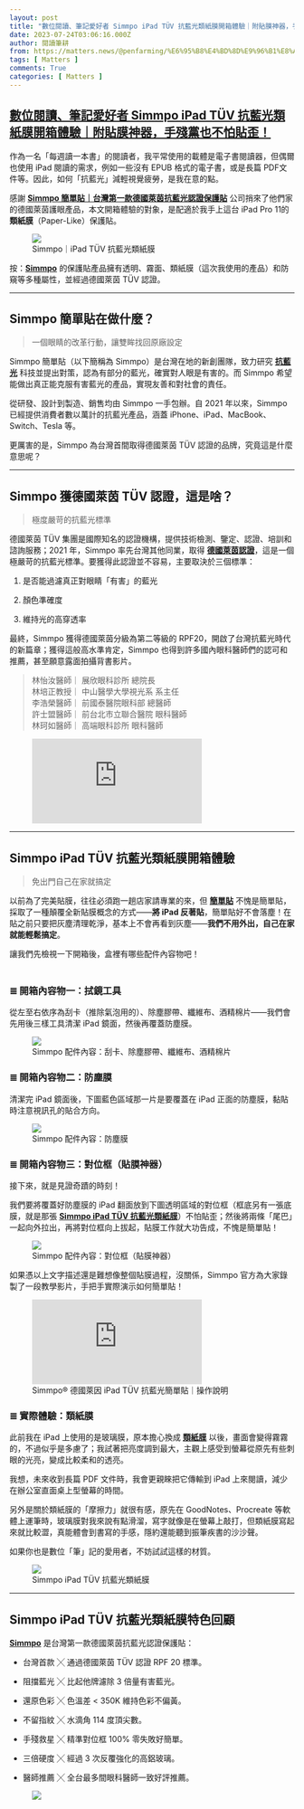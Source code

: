 ```yaml
---
layout: post
title: "數位閱讀、筆記愛好者 Simmpo iPad TÜV 抗藍光類紙膜開箱體驗｜附貼膜神器，手殘黨也不怕貼歪！"
date: 2023-07-24T03:06:16.000Z
author: 閱讀筆耕
from: https://matters.news/@penfarming/%E6%95%B8%E4%BD%8D%E9%96%B1%E8%AE%80-%E7%AD%86%E8%A8%98%E6%84%9B%E5%A5%BD%E8%80%85-simmpo-i-pad-t-ue-v-%E6%8A%97%E8%97%8D%E5%85%89%E9%A1%9E%E7%B4%99%E8%86%9C%E9%96%8B%E7%AE%B1%E9%AB%94%E9%A9%97-%E9%99%84%E8%B2%BC%E8%86%9C%E7%A5%9E%E5%99%A8-%E6%89%8B%E6%AE%98%E9%BB%A8%E4%B9%9F%E4%B8%8D%E6%80%95%E8%B2%BC%E6%AD%AA-bafybeieykptighgoc25jbn6lzekcovgoffsbxjl54vboohairg7vqoprva
tags: [ Matters ]
comments: True
categories: [ Matters ]
---
```

<!--1690167976000-->
[數位閱讀、筆記愛好者 Simmpo iPad TÜV 抗藍光類紙膜開箱體驗｜附貼膜神器，手殘黨也不怕貼歪！](https://matters.news/@penfarming/%E6%95%B8%E4%BD%8D%E9%96%B1%E8%AE%80-%E7%AD%86%E8%A8%98%E6%84%9B%E5%A5%BD%E8%80%85-simmpo-i-pad-t-ue-v-%E6%8A%97%E8%97%8D%E5%85%89%E9%A1%9E%E7%B4%99%E8%86%9C%E9%96%8B%E7%AE%B1%E9%AB%94%E9%A9%97-%E9%99%84%E8%B2%BC%E8%86%9C%E7%A5%9E%E5%99%A8-%E6%89%8B%E6%AE%98%E9%BB%A8%E4%B9%9F%E4%B8%8D%E6%80%95%E8%B2%BC%E6%AD%AA-bafybeieykptighgoc25jbn6lzekcovgoffsbxjl54vboohairg7vqoprva)
------

<div>
<p>作為一名「每週讀一本書」的閱讀者，我平常使用的載體是電子書閱讀器，但偶爾也使用 iPad 閱讀的需求，例如一些沒有 EPUB 格式的電子書，或是長篇 PDF文件等。因此，如何「抗藍光」減輕視覺疲勞，是我在意的點。</p><p>感謝 <strong><a target="_blank" rel="noopener noreferrer nofollow" href="https://www.simmpo.com/">Simmpo 簡單貼｜台灣第一款德國萊茵抗藍光認證保護貼</a></strong> 公司捎來了他們家的德國萊茵護眼產品，本文開箱體驗的對象，是配適於我手上這台 iPad Pro 11的<strong>類紙膜</strong>（Paper-Like）保護貼。</p><figure class="image"><img src="https://imagedelivery.net/kDRCweMmqLnTPNlbum-pYA/prod/embed/fe176d82-d796-4f57-9a6d-ff9be4761756.png/public" referrerpolicy="no-referrer"><figcaption>Simmpo｜iPad TÜV 抗藍光類紙膜</figcaption></figure><p>按：<strong><a target="_blank" rel="noopener noreferrer nofollow" href="https://www.simmpo.com/">Simmpo</a></strong> 的保護貼產品擁有透明、霧面、類紙膜（這次我使用的產品）和防窺等多種屬性，並經過德國萊茵 TÜV 認證。</p><hr><h2><strong>Simmpo 簡單貼在做什麼？</strong></h2><blockquote><p>一個眼睛的改革行動，讓雙眸找回原廠設定</p></blockquote><p>Simmpo 簡單貼（以下簡稱為 Simmpo）是台灣在地的新創團隊，致力研究 <strong><a target="_blank" rel="noopener noreferrer nofollow" href="https://www.facebook.com/hashtag/%E6%8A%97%E8%97%8D%E5%85%89?__eep__=6&__cft__[0]=AZU4uh1SuKeRdl_HJHuqPMdC89Eig1EH1H1EUPbKzPH52HrshOu02Zu7DSZZuw2dI8fj0N_EVxMg1asW3MzotkBwRvOvV0vU2VVAa6YG1qbRExIH_oT0THOdQvCYS6yGwtoCjg4HCV_UGNxSjk-4YddyzUarYEKtLQvHDJzqK8SCY6qU2t2XyrQcAlJKDhxY9as&__tn__=*NK-R">抗藍光</a></strong> 科技並提出對策，認為有部分的藍光，確實對人眼是有害的。而 Simmpo 希望能做出真正能克服有害藍光的產品，實現友善和對社會的責任。</p><p>從研發、設計到製造、銷售均由 Simmpo 一手包辦。自 2021 年以來，Simmpo 已經提供消費者數以萬計的抗藍光產品，涵蓋 iPhone、iPad、MacBook、Switch、Tesla 等。</p><p>更厲害的是，Simmpo 為台灣首間取得德國萊茵 TÜV 認證的品牌，究竟這是什麼意思呢？</p><hr><h2><strong>Simmpo 獲德國萊茵 TÜV 認證，這是啥？</strong></h2><blockquote><p>極度嚴苛的抗藍光標準</p></blockquote><p>德國萊茵 TÜV 集團是國際知名的認證機構，提供技術檢測、鑒定、認證、培訓和諮詢服務；2021 年，Simmpo 率先台灣其他同業，取得 <strong><a target="_blank" rel="noopener noreferrer nofollow" href="https://www.simmpo.com/pages/certificate-report">德國萊茵認證</a></strong>，這是一個極嚴苛的抗藍光標準。要獲得此認證並不容易，主要取決於三個標準：</p><ol><li><p>是否能過濾真正對眼睛「有害」的藍光</p></li><li><p>顏色準確度</p></li><li><p>維持光的高穿透率</p></li></ol><p>最終，Simmpo 獲得德國萊茵分級為第二等級的 RPF20，開啟了台灣抗藍光時代的新篇章；獲得這般高水準肯定，Simmpo 也得到許多國內眼科醫師們的認可和推薦，甚至願意露面拍攝背書影片。</p><blockquote><p>林怡汝醫師｜ 展欣眼科診所 總院長<br class="smart">林培正教授｜ 中山醫學大學視光系 系主任<br class="smart">李浩榮醫師｜ 前國泰醫院眼科部 總醫師<br class="smart">許士盟醫師｜ 前台北市立聯合醫院 眼科醫師<br class="smart">林珂如醫師｜ 高端眼科診所 眼科醫師</p></blockquote><figure class="embed embed-video" data-provider="youtube"><div class="iframe-container"><iframe src="https://www.youtube.com/embed/VwKmXFFQzrU?rel=0" loading="lazy" allowfullscreen frameborder="0"></iframe></div><figcaption></figcaption></figure><hr><h2><strong>Simmpo iPad TÜV 抗藍光類紙膜開箱體驗</strong></h2><blockquote><p>免出門自己在家就搞定</p></blockquote><p>以前為了完美貼膜，往往必須跑一趟店家請專業的來，但 <strong><a target="_blank" rel="noopener noreferrer nofollow" href="https://www.simmpo.com/">簡單貼</a></strong> 不愧是簡單貼，採取了一種顛覆全新貼膜概念的方式——<strong>將 iPad 反著貼</strong>，簡單貼好不會落塵！在貼之前只要把灰塵清理乾淨，基本上不會再看到灰塵——<strong>我們不用外出，自己在家就能輕鬆搞定</strong>。</p><p>讓我們先檢視一下開箱後，盒裡有哪些配件內容物吧！<br class="smart">　</p><h3><strong>≣ 開箱內容物一：拭鏡工具</strong></h3><p>從左至右依序為刮卡（推除氣泡用的）、除塵膠帶、纖維布、酒精棉片——我們會先用後三樣工具清潔 iPad 鏡面，然後再覆蓋防塵膜。</p><figure class="image"><img src="https://imagedelivery.net/kDRCweMmqLnTPNlbum-pYA/prod/embed/3fe5f07e-789b-4695-b449-006a942c787c.png/public" referrerpolicy="no-referrer"><figcaption>Simmpo 配件內容：刮卡、除塵膠帶、纖維布、酒精棉片</figcaption></figure><h3><strong>≣ 開箱內容物二：防塵膜</strong></h3><p>清潔完 iPad 鏡面後，下圖藍色區域那一片是要覆蓋在 iPad 正面的防塵膜，黏貼時注意視訊孔的貼合方向。</p><figure class="image"><img src="https://imagedelivery.net/kDRCweMmqLnTPNlbum-pYA/prod/embed/3d9f7f89-2083-4404-8c48-678390ff1748.png/public" referrerpolicy="no-referrer"><figcaption>Simmpo 配件內容：防塵膜</figcaption></figure><h3><strong>≣ 開箱內容物三：對位框（貼膜神器）</strong></h3><p>接下來，就是見證奇蹟的時刻！</p><p>我們要將覆蓋好防塵膜的 iPad 翻面放到下圖透明區域的對位框（框底另有一張底膜，就是那張 <strong><a target="_blank" rel="noopener noreferrer nofollow" href="https://www.simmpo.com/pages/simmpo-ipad-t%C3%BCv-rheinland-glass?utm_source=GA%2F%20%E9%97%9C%E9%8D%B5%E5%AD%97&utm_medium=iPad%E7%8E%BB%E7%92%83%E8%86%9C%20%2F%20%E7%8E%BB%E7%92%83%E8%86%9C%E9%A0%81%E9%9D%A2&utm_campaign=%E9%97%9C%E9%8D%B5%E5%AD%97%E5%BB%A3%E5%91%8A&gclid=EAIaIQobChMI-5T3vICQgAMVrgt7Bx0jkAVREAAYASADEgK69PD_BwE">Simmpo iPad TÜV 抗藍光類紙膜</a></strong>）不怕貼歪；然後將兩條「尾巴」一起向外拉出，再將對位框向上拔起，貼膜工作就大功告成，不愧是簡單貼！</p><figure class="image"><img src="https://imagedelivery.net/kDRCweMmqLnTPNlbum-pYA/prod/embed/175bd403-1f84-43a0-b2a6-603d80f5e78c.png/public" referrerpolicy="no-referrer"><figcaption>Simmpo 配件內容：對位框（貼膜神器）</figcaption></figure><p>如果憑以上文字描述還是難想像整個貼膜過程，沒關係，Simmpo 官方為大家錄製了一段教學影片，手把手實際演示如何簡單貼！</p><figure class="embed embed-video" data-provider="youtube"><div class="iframe-container"><iframe src="https://www.youtube.com/embed/Kewy34TwVlU?rel=0" loading="lazy" allowfullscreen frameborder="0"></iframe></div><figcaption>Simmpo® 德國萊因 iPad TÜV 抗藍光簡單貼｜操作說明</figcaption></figure><h3><strong>≣ 實際體驗：類紙膜</strong></h3><p>此前我在 iPad 上使用的是玻璃膜，原本擔心換成 <strong><a target="_blank" rel="noopener noreferrer nofollow" href="https://www.simmpo.com/products/simmpo%C2%AEipad-t%C3%BCv-rheinland-paperlike-product-109-11inch">類紙膜</a></strong> 以後，畫面會變得霧霧的，不過似乎是多慮了；我試著把亮度調到最大，主觀上感受到螢幕從原先有些刺眼的光亮，變成比較柔和的透亮。</p><p>我想，未來收到長篇 PDF 文件時，我會更親睞把它傳輸到 iPad 上來閱讀，減少在辦公室直面桌上型螢幕的時間。</p><p>另外是關於類紙膜的「摩擦力」就很有感，原先在 GoodNotes、Procreate 等軟體上運筆時，玻璃膜對我來說有點滑溜，寫字就像是在螢幕上敲打，但類紙膜寫起來就比較澀，真能體會到書寫的手感，隱約還能聽到振筆疾書的沙沙聲。</p><p>如果你也是數位「筆」記的愛用者，不妨試試這樣的材質。</p><figure class="image"><img src="https://imagedelivery.net/kDRCweMmqLnTPNlbum-pYA/prod/embed/cd751a10-2eb4-40bb-8131-f10ab1c788b0.png/public" referrerpolicy="no-referrer"><figcaption>Simmpo iPad TÜV 抗藍光類紙膜</figcaption></figure><hr><h2><strong>Simmpo iPad TÜV 抗藍光類紙膜特色回顧</strong></h2><p><strong><a target="_blank" rel="noopener noreferrer nofollow" href="https://www.simmpo.com/">Simmpo</a></strong> 是台灣第一款德國萊茵抗藍光認證保護貼：</p><ul><li><p>台灣首款 ╳ 通過德國萊茵 TÜV 認證 RPF 20 標準。</p></li><li><p>阻擋藍光 ╳ 比起他牌濾除 3 倍量有害藍光。</p></li><li><p>還原色彩 ╳ 色溫差 < 350K 維持色彩不偏黃。</p></li><li><p>不留指紋 ╳ 水滴角 114 度頂尖數。</p></li><li><p>手殘救星 ╳ 精準對位框 100% 零失敗好簡單。</p></li><li><p>三倍硬度 ╳ 經過 3 次反覆強化的高鋁玻璃。</p></li><li><p>醫師推薦 ╳ 全台最多間眼科醫師一致好評推薦。</p></li></ul><figure class="image"><img src="https://imagedelivery.net/kDRCweMmqLnTPNlbum-pYA/prod/embed/3203106e-75cf-4def-803a-9e8f29e1f7da.png/public" referrerpolicy="no-referrer"><figcaption></figcaption></figure><p></p>
</div>
